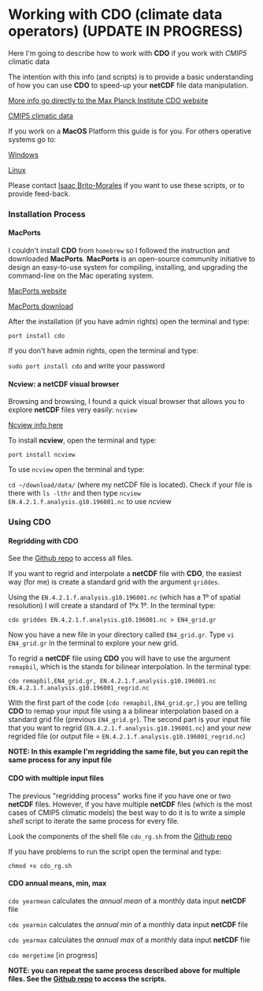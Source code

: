 # Working with CDO (climate data operators) (UPDATE IN PROGRESS)

Here I'm going to describe how to work with **CDO** if you work with *CMIP5* climatic data

The intention with this info (and scripts) is to provide a basic understanding of how you can use **CDO** to speed-up your **netCDF** file data manipulation. 

[More info go directly to the Max Planck Institute CDO website](https://code.mpimet.mpg.de/projects/cdo/)

[CMIP5 climatic data](https://esgf-node.llnl.gov/projects/esgf-llnl/)

If you work on a **MacOS** Platform this guide is for you. For others operative systems go to:

[Windows](https://code.mpimet.mpg.de/projects/cdo/wiki/Win32)

[Linux](https://code.mpimet.mpg.de/projects/cdo/wiki/Linux_Platform)

Please contact [Isaac Brito-Morales](i.britomorales@uq.edu.au) if you want to use these scripts, or to provide feed-back.

### Installation Process 

#### MacPorts

I couldn't install **CDO** from `homebrew` so I followed the instruction and downloaded **MacPorts**. **MacPorts** is an open-source community initiative to design an easy-to-use system for compiling, installing, and upgrading the command-line on the Mac operating system. 

[MacPorts website](https://www.macports.org/index.php)

[MacPorts download](https://www.macports.org/install.php)

After the installation (if you have admin rights) open the terminal and type:

  `port install cdo`

If you don't have admin rights, open the terminal and type:

  `sudo port install cdo` and write your password

#### Ncview: a netCDF visual browser

Browsing and browsing, I found a quick visual browser that allows you to explore **netCDF** files very easily: `ncview` 

[Ncview info here](http://meteora.ucsd.edu/~pierce/ncview_home_page.html)

To install **ncview**, open the terminal and type:

  `port install ncview`
  
To use `ncview` open the terminal and type:

  `cd ~/download/data/` (where my netCDF file is located).
  Check if your file is there with
  `ls -lthr` 
  and then type `ncview EN.4.2.1.f.analysis.g10.196001.nc` to use ncview 

### Using CDO

#### Regridding with CDO

See the [Github repo](https://github.com/IsaakBM/CDO-climate-data-operators-) to access all files.

If you want to regrid and interpolate a **netCDF** file with **CDO**, the easiest way (for me) is create a standard grid with the argument `griddes`.

  Using the `EN.4.2.1.f.analysis.g10.196001.nc` (which has a 1º of spatial resolution) I will create a standard of 1ºx 1º. In the terminal type:
  
  `cdo griddes EN.4.2.1.f.analysis.g10.196001.nc > EN4_grid.gr`
  
  Now you have a new file in your directory called `EN4_grid.gr`. Type `vi EN4_grid.gr` in the terminal to explore your new grid. 
  
  To regrid a **netCDF** file using **CDO** you will have to use the argument `remapbil`, which is the stands for bilinear interpolation. In the   terminal type: 
  
  `cdo remapbil,EN4_grid.gr, EN.4.2.1.f.analysis.g10.196001.nc EN.4.2.1.f.analysis.g10.196001_regrid.nc`
  
  With the first part of the code (`cdo remapbil,EN4_grid.gr,`) you are telling **CDO** to remap your input file using a a bilinear interpolation   based on a standard grid file (previous `EN4_grid.gr`). The second part is your input file that you want to regrid (`EN.4.2.1.f.analysis.g10.196001.nc`) and your *new* regrided file (or output file  = `EN.4.2.1.f.analysis.g10.196001_regrid.nc`)

  **NOTE: In this example I'm regridding the same file, but you can repit the same process for any input file**

#### CDO with multiple input files

The previous "regridding process" works fine if you have one or two **netCDF** files. However, if you have multiple **netCDF** files (which is the most cases of CMIP5 climatic models) the best way to do it is to write a simple *shell* script to iterate the same process for every file.

  Look the components of the shell file `cdo_rg.sh` from the [Github repo](https://github.com/IsaakBM/CDO-climate-data-operators-) 
  
  If you have problems to run the script open the terminal and type: 
  
  `chmod +x cdo_rg.sh`
  
#### CDO annual means, min, max

  `cdo yearmean` calculates the *annual mean* of a monthly data input **netCDF** file
  
  `cdo yearmin` calculates the *annual min* of a monthly data input **netCDF** file
  
  `cdo yearmax` calculates the *annual max* of a monthly data input **netCDF** file
  
  `cdo mergetime` [in progress]

  **NOTE: you can repeat the same process described above for multiple files. See the [Github repo](https://github.com/IsaakBM/CDO-climate-data-operators-) to access the scripts.**
  
  
  






